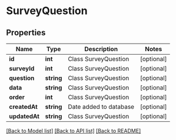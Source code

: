 # SurveyQuestion

## Properties
Name | Type | Description | Notes
------------ | ------------- | ------------- | -------------
**id** | **int** | Class SurveyQuestion | [optional] 
**surveyId** | **int** | Class SurveyQuestion | [optional] 
**question** | **string** | Class SurveyQuestion | [optional] 
**data** | **string** | Class SurveyQuestion | [optional] 
**order** | **int** | Class SurveyQuestion | [optional] 
**createdAt** | **string** | Date added to database | [optional] 
**updatedAt** | **string** | Class SurveyQuestion | [optional] 

[[Back to Model list]](../README.md#documentation-for-models) [[Back to API list]](../README.md#documentation-for-api-endpoints) [[Back to README]](../README.md)


